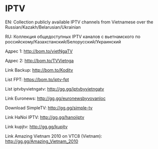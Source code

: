 # IPTV
EN: Collection publicly available IPTV channels from Vietnamese over the Russian/Kazakh/Belarusian/Ukrainian

RU: Коллекция общедоступных IPTV каналов с вьетнамского по российскому/Казахстанский/Белорусский/Украинский

Адрес 1: http://bom.to/vietNgaTV

Адрес 2: http://bom.to/TVVietnga

Link Backup: http://bom.to/Koditv

List FPT: https://bom.to/iptv-fpt

List iptvbyvietngatv: http://gg.gg/iptvbyvietngatv

Link Euronews: http://gg.gg/euronewsbyvovanloc

Download SimpleTV: http://gg.gg/simple-tv

Link HaNoi IPTV: http://gg.gg/hanoiiptv

Link kupjtv: http://gg.gg/kupjtv

Link Amazing Vietnam 2010 on VTC8 (Vietnam): http://gg.gg/Amazing_Vietnam_2010

